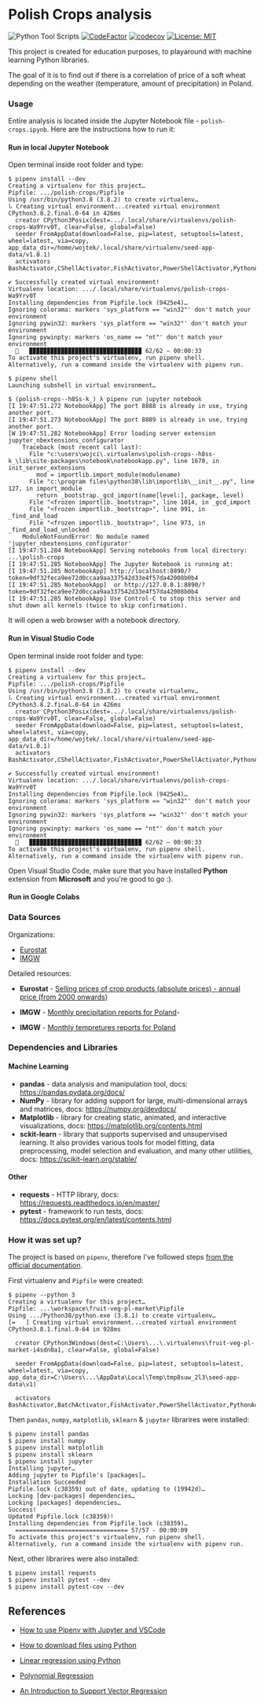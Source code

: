 # Polish Crops analysis
![Python Tool Scripts](https://github.com/wkrzywiec/polish-crops/workflows/Python%20Tool%20Scripts/badge.svg) [![CodeFactor](https://www.codefactor.io/repository/github/wkrzywiec/polish-crops/badge)](https://www.codefactor.io/repository/github/wkrzywiec/polish-crops) [![codecov](https://codecov.io/gh/wkrzywiec/polish-crops/branch/master/graph/badge.svg)](https://codecov.io/gh/wkrzywiec/polish-crops) [![License: MIT](https://img.shields.io/badge/License-MIT-yellow.svg)](https://opensource.org/licenses/MIT)

This project is created for education purposes, to playaround with machine learning Python libraries.

The goal of it is to find out if there is a correlation of price of a soft wheat depending on the weather (temperature, amount of precipitation) in Poland.

### Usage

Entire analysis is located inside the Jupyter Notebook file - `polish-crops.ipynb`. Here are the instructions how to run it:

#### Run in local Jupyter Notebook

Open terminal inside root folder and type:

```console
$ pipenv install --dev
Creating a virtualenv for this project…
Pipfile: .../polish-crops/Pipfile
Using /usr/bin/python3.8 (3.8.2) to create virtualenv…
⠧ Creating virtual environment...created virtual environment CPython3.8.2.final.0-64 in 426ms
  creator CPython3Posix(dest=.../.local/share/virtualenvs/polish-crops-Wa9Yrv0T, clear=False, global=False)
  seeder FromAppData(download=False, pip=latest, setuptools=latest, wheel=latest, via=copy, app_data_dir=/home/wojtek/.local/share/virtualenv/seed-app-data/v1.0.1)
  activators BashActivator,CShellActivator,FishActivator,PowerShellActivator,PythonActivator,XonshActivator

✔ Successfully created virtual environment! 
Virtualenv location: .../.local/share/virtualenvs/polish-crops-Wa9Yrv0T
Installing dependencies from Pipfile.lock (9425e4)…
Ignoring colorama: markers 'sys_platform == "win32"' don't match your environment
Ignoring pywin32: markers 'sys_platform == "win32"' don't match your environment
Ignoring pywinpty: markers 'os_name == "nt"' don't match your environment
  🐍   ▉▉▉▉▉▉▉▉▉▉▉▉▉▉▉▉▉▉▉▉▉▉▉▉▉▉▉▉▉▉▉▉ 62/62 — 00:00:33
To activate this project's virtualenv, run pipenv shell.
Alternatively, run a command inside the virtualenv with pipenv run.

$ pipenv shell
Launching subshell in virtual environment…

$ (polish-crops--h8Ss-k_) λ pipenv run jupyter notebook
[I 19:47:51.272 NotebookApp] The port 8888 is already in use, trying another port.
[I 19:47:51.273 NotebookApp] The port 8889 is already in use, trying another port.
[W 19:47:51.282 NotebookApp] Error loading server extension jupyter_nbextensions_configurator
    Traceback (most recent call last):
      File "c:\users\wojci\.virtualenvs\polish-crops--h8ss-k_\lib\site-packages\notebook\notebookapp.py", line 1670, in init_server_extensions
        mod = importlib.import_module(modulename)
      File "c:\program files\python38\lib\importlib\__init__.py", line 127, in import_module
        return _bootstrap._gcd_import(name[level:], package, level)
      File "<frozen importlib._bootstrap>", line 1014, in _gcd_import
      File "<frozen importlib._bootstrap>", line 991, in _find_and_load
      File "<frozen importlib._bootstrap>", line 973, in _find_and_load_unlocked
    ModuleNotFoundError: No module named 'jupyter_nbextensions_configurator'
[I 19:47:51.284 NotebookApp] Serving notebooks from local directory: ...\polish-crops
[I 19:47:51.285 NotebookApp] The Jupyter Notebook is running at:
[I 19:47:51.285 NotebookApp] http://localhost:8890/?token=9df32feca9ee72d0ccaa9aa337542d33e4f57da42008b0b4
[I 19:47:51.285 NotebookApp]  or http://127.0.0.1:8890/?token=9df32feca9ee72d0ccaa9aa337542d33e4f57da42008b0b4
[I 19:47:51.285 NotebookApp] Use Control-C to stop this server and shut down all kernels (twice to skip confirmation).
```

It will open a web browser with a notebook directory.

#### Run in Visual Studio Code

Open terminal inside root folder and type:

```console
$ pipenv install --dev
Creating a virtualenv for this project…
Pipfile: .../polish-crops/Pipfile
Using /usr/bin/python3.8 (3.8.2) to create virtualenv…
⠧ Creating virtual environment...created virtual environment CPython3.8.2.final.0-64 in 426ms
  creator CPython3Posix(dest=.../.local/share/virtualenvs/polish-crops-Wa9Yrv0T, clear=False, global=False)
  seeder FromAppData(download=False, pip=latest, setuptools=latest, wheel=latest, via=copy, app_data_dir=/home/wojtek/.local/share/virtualenv/seed-app-data/v1.0.1)
  activators BashActivator,CShellActivator,FishActivator,PowerShellActivator,PythonActivator,XonshActivator

✔ Successfully created virtual environment! 
Virtualenv location: .../.local/share/virtualenvs/polish-crops-Wa9Yrv0T
Installing dependencies from Pipfile.lock (9425e4)…
Ignoring colorama: markers 'sys_platform == "win32"' don't match your environment
Ignoring pywin32: markers 'sys_platform == "win32"' don't match your environment
Ignoring pywinpty: markers 'os_name == "nt"' don't match your environment
  🐍   ▉▉▉▉▉▉▉▉▉▉▉▉▉▉▉▉▉▉▉▉▉▉▉▉▉▉▉▉▉▉▉▉ 62/62 — 00:00:33
To activate this project's virtualenv, run pipenv shell.
Alternatively, run a command inside the virtualenv with pipenv run.
```

Open Visual Studio Code, make sure that you have installed **Python** extension from **Microsoft** and you're good to go :).

#### Run in Google Colabs

### Data Sources

Organizations:

* [Eurostat](https://ec.europa.eu/eurostat/data/database)
* [IMGW](https://danepubliczne.imgw.pl)

Detailed resources:

* **Eurostat** - [Selling prices of crop products (absolute prices) - annual price (from 2000 onwards)](https://ec.europa.eu/eurostat/data/database?p_p_id=NavTreeportletprod_WAR_NavTreeportletprod_INSTANCE_nPqeVbPXRmWQ&p_p_lifecycle=0&p_p_state=pop_up&p_p_mode=view&p_p_col_id=column-2&p_p_col_pos=1&p_p_col_count=2&_NavTreeportletprod_WAR_NavTreeportletprod_INSTANCE_nPqeVbPXRmWQ_nodeInfoService=true&nodeId=98243)

* **IMGW** - [Monthly precipitation reports for Poland](https://dane.imgw.pl/data/dane_pomiarowo_obserwacyjne/dane_meteorologiczne/miesieczne/opad/)- 

* **IMGW** - [Monthly tempretures reports for Poland](https://dane.imgw.pl/data/dane_pomiarowo_obserwacyjne/dane_meteorologiczne/miesieczne/klimat/)

### Dependencies and Libraries

#### Machine Learning

* **pandas** - data analysis and manipulation tool, docs: https://pandas.pydata.org/docs/
* **NumPy** - library for adding support for large, multi-dimensional arrays and matrices, docs: https://numpy.org/devdocs/
* **Matplotlib** - library for creating static, animated, and interactive visualizations, docs: https://matplotlib.org/contents.html
* **sckit-learn** - library that supports supervised and unsupervised learning. It also provides various tools for model fitting, data preprocessing, model selection and evaluation, and many other utilities, docs: https://scikit-learn.org/stable/

#### Other

* **requests** - HTTP library, docs: https://requests.readthedocs.io/en/master/
* **pytest** - framework to run tests, docs: https://docs.pytest.org/en/latest/contents.html

### How it was set up?

The project is based on `pipenv`, therefore I've followed steps [from the official documentation](https://pipenv-fork.readthedocs.io/en/latest/basics.html).

First virtualenv and `Pipfile` were created:
```console
$ pipenv --python 3
Creating a virtualenv for this project…
Pipfile: ...\workspace\fruit-veg-pl-market\Pipfile
Using .../Python38/python.exe (3.8.1) to create virtualenv…
[=   ] Creating virtual environment...created virtual environment CPython3.8.1.final.0-64 in 928ms

  creator CPython3Windows(dest=C:\Users\...\.virtualenvs\fruit-veg-pl-market-i4sdn0a1, clear=False, global=False)

  seeder FromAppData(download=False, pip=latest, setuptools=latest, wheel=latest, via=copy, app_data_dir=C:\Users\...\AppData\Local\Temp\tmp8suw_2l3\seed-app-data\v1)

  activators BashActivator,BatchActivator,FishActivator,PowerShellActivator,PythonActivator,XonshActivator
```

Then `pandas`, `numpy`, `matplotlib`,  `sklearn` & `jupyter` librarires were installed:

```console
$ pipenv install pandas
$ pipenv install numpy
$ pipenv install matplotlib
$ pipenv install sklearn
$ pipenv install jupyter
Installing jupyter…
Adding jupyter to Pipfile's [packages]…
Installation Succeeded
Pipfile.lock (c38359) out of date, updating to (19942d)…
Locking [dev-packages] dependencies…
Locking [packages] dependencies…
Success!
Updated Pipfile.lock (c38359)!
Installing dependencies from Pipfile.lock (c38359)…
  ================================ 57/57 - 00:00:09
To activate this project's virtualenv, run pipenv shell.
Alternatively, run a command inside the virtualenv with pipenv run.
```

Next, other librarires were also installed:

```console
$ pipenv install requests
$ pipenv install pytest --dev
$ pipenv install pytest-cov --dev
```

## References

* [How to use Pipenv with Jupyter and VSCode](https://towardsdatascience.com/how-to-use-pipenv-with-jupyter-and-vscode-ae0e970df486)

* [How to download files using Python](https://towardsdatascience.com/how-to-download-files-using-python-ffbca63beb5c)

* [Linear regression using Python](https://towardsdatascience.com/linear-regression-using-python-b136c91bf0a2)

* [Polynomial Regression](https://towardsdatascience.com/polynomial-regression-bbe8b9d97491)

* [An Introduction to Support Vector Regression](https://towardsdatascience.com/an-introduction-to-support-vector-regression-svr-a3ebc1672c2)